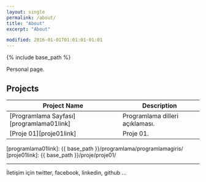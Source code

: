```yaml
---
layout: single
permalink: /about/
title: "About"
excerpt: "About"

modified: 2016-01-01T01:01:01-01:01
---
```


{% include base_path %}

Personal page.


## Projects

| Project Name                                        | Description                                           |
| ------------------------------------------- | ----------------------------------------------------- |
| [Programlama Sayfası][programlama01link] | Programlama dilleri açıklaması. |
| [Proje 01][proje01link] | Proje 01. |

[programlama01link]: {{ base_path }}/programlama/programlamagiris/
[proje01link]: {{ base_path }}/proje/proje01/


---

İletişim için twitter, facebook, linkedin, github ...